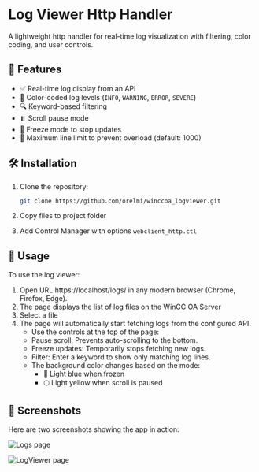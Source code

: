# Log Viewer Http Handler

A lightweight http handler for real-time log visualization with filtering, color coding, and user controls.

## 🚀 Features

- ✅ Real-time log display from an API
- 🎨 Color-coded log levels (`INFO`, `WARNING`, `ERROR`, `SEVERE`)
- 🔍 Keyword-based filtering
- ⏸️ Scroll pause mode
- 🧊 Freeze mode to stop updates
- 📏 Maximum line limit to prevent overload (default: 1000)

## 🛠️ Installation

1. Clone the repository:
   ```bash
   git clone https://github.com/orelmi/winccoa_logviewer.git
   ```
2. Copy files to project folder

3. Add Control Manager with options ```webclient_http.ctl```

## 📄 Usage

To use the log viewer:

1. Open URL https://localhost/logs/ in any modern browser (Chrome, Firefox, Edge).
2. The page displays the list of log files on the WinCC OA Server
3. Select a file
4. The page will automatically start fetching logs from the configured API.
	- Use the controls at the top of the page:
	- Pause scroll: Prevents auto-scrolling to the bottom.
	- Freeze updates: Temporarily stops fetching new logs.
	- Filter: Enter a keyword to show only matching log lines.
	- The background color changes based on the mode:
		- 🧊 Light blue when frozen
		- 🌕 Light yellow when scroll is paused
		
		
## 📸 Screenshots

Here are two screenshots showing the app in action:

![Logs page](https://github.com/orelmi/winccoa_logviewer/tree/main/assets/page_logs.png)

![LogViewer page](https://github.com/orelmi/winccoa_logviewer/tree/main/assets/page_logviewer.png)

